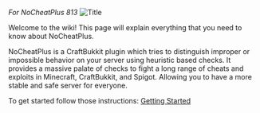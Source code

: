 _For NoCheatPlus 813_
![Title](https://raw.githubusercontent.com/asofold/NCPDocs/master/wiki/resources/sNCPBanner.gif)

Welcome to the wiki! This page will explain everything that you need to know about NoCheatPlus.

NoCheatPlus is a CraftBukkit plugin which tries to distinguish improper or impossible behavior on your server using heuristic based checks. It provides a massive palate of checks to fight a long range of cheats and exploits in Minecraft, CraftBukkit, and Spigot.
Allowing you to have a more stable and safe server for everyone.

To get started follow those instructions: [Getting Started](Getting-Started)
